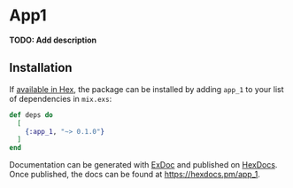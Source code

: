 # App1

**TODO: Add description**

## Installation

If [available in Hex](https://hex.pm/docs/publish), the package can be installed
by adding `app_1` to your list of dependencies in `mix.exs`:

```elixir
def deps do
  [
    {:app_1, "~> 0.1.0"}
  ]
end
```

Documentation can be generated with [ExDoc](https://github.com/elixir-lang/ex_doc)
and published on [HexDocs](https://hexdocs.pm). Once published, the docs can
be found at <https://hexdocs.pm/app_1>.

